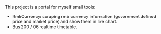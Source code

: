 This project is a portal for myself small tools:
- RmbCurrency: scraping rmb currency information (government defined price and market price) and show them in live chart.
- Bus 200 / 06 realtime timetable.
